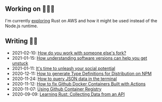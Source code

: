 ## Working on 👨‍💻🧭

I'm currently [exploring](https://github.com/davidmaceachern/spike-rust-dynamo) Rust on AWS and how it might be used instead of the Node.js runtime.

## Writing ✍🏻

* 2021-02-10: [How do you work with someone else's fork?](https://dev.to/davidmaceachern/how-do-you-work-with-someone-else-s-fork-5fd7)
* 2021-01-15: [How understanding software versions can help you get unstuck](https://dev.to/davidmaceachern/how-understanding-sofware-versions-can-help-you-get-unstuck-33k7)
* 2021-01-11: [It's time to unleash your social potential ](https://dev.to/davidmaceachern/it-s-time-to-unleash-your-social-potential-17jg)
* 2020-12-11: [How to generate Type Definitions for Distribution on NPM](https://dev.to/davidmaceachern/how-to-generate-type-definitions-for-distribution-on-npm-31mj)
* 2020-11-24: [How to query JSON data in the terminal](https://dev.to/davidmaceachern/how-to-query-json-data-in-the-terminal-3gin)
* 2020-11-12: [How to fix Github Docker Containers Built with Actions](https://dev.to/davidmaceachern/how-to-fix-github-docker-containers-built-with-actions-162k)
* 2020-11-07: [Using Github Container Registry](https://dev.to/davidmaceachern/using-github-container-registry-15m0)
* 2020-09-09: [Learning Rust: Collecting Data from an API](https://davidmaceachern.com/posts/collecting-data-from-an-api)
